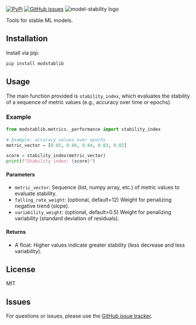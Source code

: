 [![PyPi](https://img.shields.io/pypi/v/modstablib)](https://pypi.org/project/modstablib/)
[![GitHub issues](https://img.shields.io/badge/issue_tracking-github-blue.svg)](https://github.com/faridrodriguez/model-stability/issues)
![model-stability logo](https://res.cloudinary.com/djk43drcj/image/upload/v1750236449/modstablib-logo.svg)

Tools for stable ML models.

## Installation

Install via pip:

```bash
pip install modstablib
```

## Usage

The main function provided is `stability_index`, which evaluates the stability of a sequence of metric values (e.g., accuracy over time or epochs).

### Example

```python
from modstablib.metrics._performance import stability_index

# Example: accuracy values over epochs
metric_vector = [0.85, 0.86, 0.84, 0.83, 0.82]

score = stability_index(metric_vector)
print(f"Stability index: {score}")
```

#### Parameters
- `metric_vector`: Sequence (list, numpy array, etc.) of metric values to evaluate stability.
- `falling_rate_weight`: (optional, default=12) Weight for penalizing negative trend (slope).
- `variability_weight`: (optional, default=0.5) Weight for penalizing variability (standard deviation of residuals).

#### Returns
- A float: Higher values indicate greater stability (less decrease and less variability).

## License
MIT

## Issues
For questions or issues, please use the [GitHub issue tracker](https://github.com/faridrodriguez/model-stability/issues).